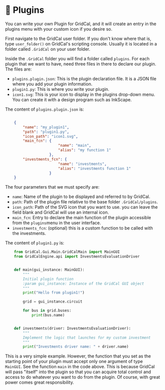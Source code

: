 # 🧩 Plugins

You can write your own Plugin for GridCal, and it will create an entry in the plugins menu with
your custom icon if you desire so.

First navigate to the GridCal user folder. If you don't know where that is, type `user_folder()`
on GridCal's scripting console. Usually it is located in a folder called `.GridCal` on your user folder.

Inside the `.GridCal` folder you will find a folder called `plugins`.
For each plugin that we want to have, need three files in there to declare our plugin. 
The files are:

- `plugins.plugin.json`: This is the plugin declaration file. It is a JSON file where you add your plugin information.
- `plugin1.py`: This is where you write your plugin.
- `icon1.svg`: This is your icon to display in the plugins drop-down menu. You can create it with a design program such as InkScape.


The content of `plugins.plugin.json` is:

```json

    {
        "name": "my_plugin1",
        "path": "plugin1.py",
        "icon_path": "icon1.svg",
        "main_fcn": {
                        "name": "main",
                        "alias": "my function 1"
                    },
        "investments_fcn": {
                        "name": "investments",
                        "alias": "investments function 1"
                    }
    }
```

The four parameters that we must specify are:

- `name`: Name of the plugin to be displayed and referred to by GridCal.
- `path`: Path of the plugin file relative to the base folder `.GridCal/plugins`.
- `icon_path`: Path of the SVG icon that you want to use. you can leave the field blank and GridCal will use an internal icon.
- `main_fcn`: Entry to declare the main function of the plugin accessible from the `plugins`menu in the user interface.
- `investments_fcn`: (optional) this is a custom function to be called with the investments.


The content of `plugin1.py` is:

```python
    from GridCal.Gui.Main.GridCalMain import MainGUI
    from GridCalEngine.api import InvestmentsEvaluationDriver


    def main(gui_instance: MainGUI):
        """
        Initial plugin function
        :param gui_instance: Instance of the GridCal GUI object
        """
        print("Hello from plugin1!")

        grid = gui_instance.circuit

        for bus in grid.buses:
            print(bus.name)


    def investments(driver: InvestmentsEvaluationDriver):
        """
        Implement the logic that launches for my custom investment
        """
        print("Investments driver name: " + driver.name)
```


This is a very simple example. However, the function that you set as the starting 
point of your plugin must accept only one argument of type `MainGUI`. 
See the function `main` in the code above. This is because GridCal will pass "itself"
into the plugin so that you can acquire total control and access to do whatever 
you want to do from the plugin. Of course, with great power comes great responsibility.
